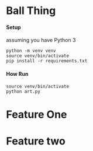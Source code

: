 # Ball Thing

#### Setup

assuming you have Python 3

```
python -m venv venv
source venv/bin/activate
pip install -r requirements.txt
```

#### How Run
```
source venv/bin/activate
python art.py
```

# Feature One

# Feature two

